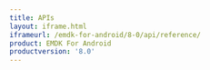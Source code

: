 ```yaml
---
title: APIs
layout: iframe.html
iframeurl: /emdk-for-android/8-0/api/reference/
product: EMDK For Android
productversion: '8.0'
---
```















